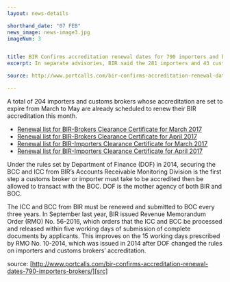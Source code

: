 ```yaml
---
layout: news-details

shorthand_date: "07 FEB"
news_image: news-image3.jpg
imageNum: 3


title: BIR Confirms accreditation renewal dates for 790 importers and brokers
excerpt: In separate advisories, BIR said the 281 importers and 43 customs brokers whose Importer’s Clearance Certificates (ICCs) and Broker’s Clearance Certificates (BCCs) are valid only until June 2017 are scheduled to renew their clearance certificates between March 1 and March 31

source: http://www.portcalls.com/bir-confirms-accreditation-renewal-dates-790-importers-brokers/

---
```


A total of 204 importers and customs brokers whose accreditation are set to expire from March to May are already scheduled to renew their BIR accreditation this month.

- [Renewal list for BIR-Brokers Clearance Certificate for March 2017][mar2017]
- [Renewal list for BIR-Brokers Clearance Certificate for April 2017][april2017]
- [Renewal list for BIR-Importers Clearance Certificate for March 2017][impmarch2017]
- [Renewal list for BIR-Importers Clearance Certificate for April 2017][impapril2017]

Under the rules set by Department of Finance (DOF) in 2014, securing the BCC and ICC from BIR’s Accounts Receivable Monitoring Division is the first step a customs broker or importer must take to be accredited then be allowed to transact with the BOC. DOF is the mother agency of both BIR and BOC.

The ICC and BCC from BIR must be renewed and submitted to BOC every three years. In September last year, BIR issued Revenue Memorandum Order (RMO) No. 56-2016, which orders that the ICC and BCC be processed and released within five working days of submission of complete documents by applicants. This improves on the 15 working days prescribed by RMO No. 10-2014, which was issued in 2014 after DOF changed the rules on importers and customs brokers’ accreditation.

source: [http://www.portcalls.com/bir-confirms-accreditation-renewal-dates-790-importers-brokers/][src]

[mar2017]: https://www.scribd.com/document/338618911/Schedule-of-Renewal-for-BIR-Brokers-Clearance-Certificate-for-March-2017
[april2017]: https://www.scribd.com/document/338618815/Schedule-of-Renewal-for-BIR-Brokers-Clearance-Certificate-for-April-2017
[impmarch2017]: https://www.scribd.com/document/338619077/Schedule-of-Renewal-for-BIR-Importers-Clearance-Certificate-for-March-2017
[impapril2017]: https://www.scribd.com/document/338619077/Schedule-of-Renewal-for-BIR-Importers-Clearance-Certificate-for-April-2017
[src]:http://www.portcalls.com/bir-confirms-accreditation-renewal-dates-790-importers-brokers/